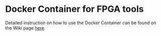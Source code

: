 # Docker Container for FPGA tools

Detailed instruction on how to use the Docker Container can be found on the Wiki page [here](https://github.com/chili-chips-ba/wireguard-fpga/wiki/Using-the-Docker-Container).
